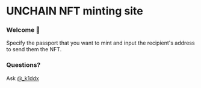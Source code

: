 # UNCHAIN NFT minting site

### **Welcome 👋**
Specify the passport that you want to mint and input the recipient's address to send them the NFT.

### **Questions?**
Ask [@_k1ddx](https://twitter.com/_k1ddx)